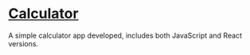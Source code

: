 # [Calculator](https://gchenz47.github.io/Calculator/)

A simple calculator app developed, includes both JavaScript and React versions.
